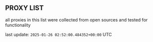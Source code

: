 ## PROXY LIST

all proxies in this list were collected from open sources and tested for functionality

last update: `2025-01-26 02:52:00.484352+00:00` UTC